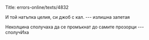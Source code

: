 Title: errors-online/texts/4832

И той натъпка целия, си джоб с кал. --- излишна запетая

Неколцина сполучаха да се промъкнат до самите прозорци --- сполучИха
